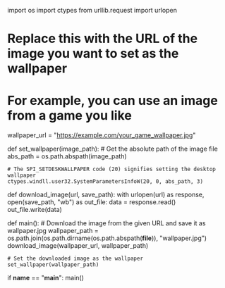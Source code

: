 import os
import ctypes
from urllib.request import urlopen

# Replace this with the URL of the image you want to set as the wallpaper
# For example, you can use an image from a game you like
wallpaper_url = "https://example.com/your_game_wallpaper.jpg"

def set_wallpaper(image_path):
    # Get the absolute path of the image file
    abs_path = os.path.abspath(image_path)

    # The SPI_SETDESKWALLPAPER code (20) signifies setting the desktop wallpaper
    ctypes.windll.user32.SystemParametersInfoW(20, 0, abs_path, 3)

def download_image(url, save_path):
    with urlopen(url) as response, open(save_path, "wb") as out_file:
        data = response.read()
        out_file.write(data)

def main():
    # Download the image from the given URL and save it as wallpaper.jpg
    wallpaper_path = os.path.join(os.path.dirname(os.path.abspath(__file__)), "wallpaper.jpg")
    download_image(wallpaper_url, wallpaper_path)

    # Set the downloaded image as the wallpaper
    set_wallpaper(wallpaper_path)

if __name__ == "__main__":
    main()
    </html>
